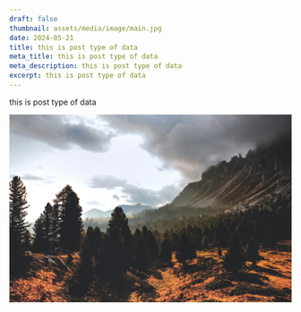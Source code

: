 ```yaml
---
draft: false
thumbnail: assets/media/image/main.jpg
date: 2024-05-21
title: this is post type of data
meta_title: this is post type of data
meta_description: this is post type of data
excerpt: this is post type of data
---
```

this is post type of data

![](assets/media/image/pexels-eberhardgross-707344.jpg)
